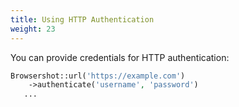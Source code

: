 ```yaml
---
title: Using HTTP Authentication
weight: 23
---
```


You can provide credentials for HTTP authentication:

```php
Browsershot::url('https://example.com')
    ->authenticate('username', 'password')
   ...
```
